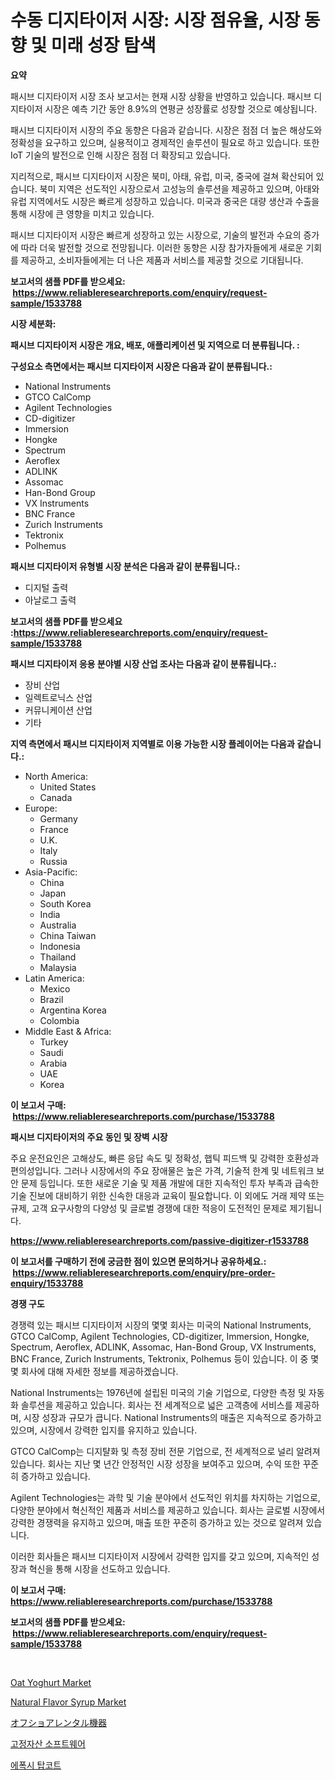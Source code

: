 <p><h1>수동 디지타이저 시장: 시장 점유율, 시장 동향 및 미래 성장 탐색</h1></p><p><strong>요약</strong></p>
<p><p>패시브 디지타이저 시장 조사 보고서는 현재 시장 상황을 반영하고 있습니다. 패시브 디지타이저 시장은 예측 기간 동안 8.9%의 연평균 성장률로 성장할 것으로 예상됩니다.</p><p>패시브 디지타이저 시장의 주요 동향은 다음과 같습니다. 시장은 점점 더 높은 해상도와 정확성을 요구하고 있으며, 실용적이고 경제적인 솔루션이 필요로 하고 있습니다. 또한 IoT 기술의 발전으로 인해 시장은 점점 더 확장되고 있습니다.</p><p>지리적으로, 패시브 디지타이저 시장은 북미, 아태, 유럽, 미국, 중국에 걸쳐 확산되어 있습니다. 북미 지역은 선도적인 시장으로서 고성능의 솔루션을 제공하고 있으며, 아태와 유럽 지역에서도 시장은 빠르게 성장하고 있습니다. 미국과 중국은 대량 생산과 수출을 통해 시장에 큰 영향을 미치고 있습니다.</p><p>패시브 디지타이저 시장은 빠르게 성장하고 있는 시장으로, 기술의 발전과 수요의 증가에 따라 더욱 발전할 것으로 전망됩니다. 이러한 동향은 시장 참가자들에게 새로운 기회를 제공하고, 소비자들에게는 더 나은 제품과 서비스를 제공할 것으로 기대됩니다.</p></p>
<p><strong>보고서의 샘플 PDF를 받으세요: &nbsp;<a href="https://www.reliableresearchreports.com/enquiry/request-sample/1533788">https://www.reliableresearchreports.com/enquiry/request-sample/1533788</a></strong></p>
<p><strong>시장 세분화:</strong></p>
<p><strong> 패시브 디지타이저 시장은 개요, 배포, 애플리케이션 및 지역으로 더 분류됩니다. :</strong></p>
<p><strong>구성요소 측면에서는 패시브 디지타이저 시장은 다음과 같이 분류됩니다.:</strong></p>
<p><ul><li>National Instruments</li><li>GTCO CalComp</li><li>Agilent Technologies</li><li>CD-digitizer</li><li>Immersion</li><li>Hongke</li><li>Spectrum</li><li>Aeroflex</li><li>ADLINK</li><li>Assomac</li><li>Han-Bond Group</li><li>VX Instruments</li><li>BNC France</li><li>Zurich Instruments</li><li>Tektronix</li><li>Polhemus</li></ul></p>
<p><strong> 패시브 디지타이저 유형별 시장 분석은 다음과 같이 분류됩니다.:</strong></p>
<p><ul><li>디지털 출력</li><li>아날로그 출력</li></ul></p>
<p><strong>보고서의 샘플 PDF를 받으세요 :<a href="https://www.reliableresearchreports.com/enquiry/request-sample/1533788">https://www.reliableresearchreports.com/enquiry/request-sample/1533788</a></strong></p>
<p><strong> 패시브 디지타이저 응용 분야별 시장 산업 조사는 다음과 같이 분류됩니다.:</strong></p>
<p><ul><li>장비 산업</li><li>일렉트로닉스 산업</li><li>커뮤니케이션 산업</li><li>기타</li></ul></p>
<p><strong>지역 측면에서 패시브 디지타이저 지역별로 이용 가능한 시장 플레이어는 다음과 같습니다.:</strong></p>
<p><ul>
    <li>
        North America:
        <ul>
            <li>United States</li>
            <li>Canada</li>
        </ul>
    </li>
    <li>
        Europe:
        <ul>
            <li>Germany</li>
            <li>France</li>
            <li>U.K.</li>
            <li>Italy</li>
            <li>Russia</li>
        </ul>
    </li>
    <li>
        Asia-Pacific:
        <ul>
            <li>China</li>
            <li>Japan</li>
            <li>South Korea</li>
            <li>India</li>
            <li>Australia</li>
            <li>China Taiwan</li>
            <li>Indonesia</li>
            <li>Thailand</li>
            <li>Malaysia</li>
        </ul>
    </li>
    <li>
        Latin America:
        <ul>
            <li>Mexico</li>
            <li>Brazil</li>
            <li>Argentina Korea</li>
            <li>Colombia</li>
        </ul>
    </li>
    <li>
        Middle East & Africa:
        <ul>
            <li>Turkey</li>
            <li>Saudi</li>
            <li>Arabia</li>
            <li>UAE</li>
            <li>Korea</li>
        </ul>
    </li>
    </ul></p>
<p><strong>이 보고서 구매: &nbsp;<a href="https://www.reliableresearchreports.com/purchase/1533788">https://www.reliableresearchreports.com/purchase/1533788</a></strong></p>
<p><strong>패시브 디지타이저의 주요 동인 및 장벽 시장</strong></p>
<p><p>주요 운전요인은 고해상도, 빠른 응답 속도 및 정확성, 햅틱 피드백 및 강력한 호환성과 편의성입니다. 그러나 시장에서의 주요 장애물은 높은 가격, 기술적 한계 및 네트워크 보안 문제 등입니다. 또한 새로운 기술 및 제품 개발에 대한 지속적인 투자 부족과 급속한 기술 진보에 대비하기 위한 신속한 대응과 교육이 필요합니다. 이 외에도 거래 제약 또는 규제, 고객 요구사항의 다양성 및 글로벌 경쟁에 대한 적응이 도전적인 문제로 제기됩니다.</p></p>
<p><strong><a href="https://www.reliableresearchreports.com/passive-digitizer-r1533788">https://www.reliableresearchreports.com/passive-digitizer-r1533788</a></strong></p>
<p><strong>이 보고서를 구매하기 전에 궁금한 점이 있으면 문의하거나 공유하세요.: &nbsp;<a href="https://www.reliableresearchreports.com/enquiry/pre-order-enquiry/1533788">https://www.reliableresearchreports.com/enquiry/pre-order-enquiry/1533788</a></strong></p>
<p><strong>경쟁 구도</strong></p>
<p><p>경쟁력 있는 패시브 디지타이저 시장의 몇몇 회사는 미국의 National Instruments, GTCO CalComp, Agilent Technologies, CD-digitizer, Immersion, Hongke, Spectrum, Aeroflex, ADLINK, Assomac, Han-Bond Group, VX Instruments, BNC France, Zurich Instruments, Tektronix, Polhemus 등이 있습니다. 이 중 몇몇 회사에 대해 자세한 정보를 제공하겠습니다.</p><p>National Instruments는 1976년에 설립된 미국의 기술 기업으로, 다양한 측정 및 자동화 솔루션을 제공하고 있습니다. 회사는 전 세계적으로 넓은 고객층에 서비스를 제공하며, 시장 성장과 규모가 큽니다. National Instruments의 매출은 지속적으로 증가하고 있으며, 시장에서 강력한 입지를 유지하고 있습니다.</p><p>GTCO CalComp는 디지턀화 및 측정 장비 전문 기업으로, 전 세계적으로 널리 알려져 있습니다. 회사는 지난 몇 년간 안정적인 시장 성장을 보여주고 있으며, 수익 또한 꾸준히 증가하고 있습니다.</p><p>Agilent Technologies는 과학 및 기술 분야에서 선도적인 위치를 차지하는 기업으로, 다양한 분야에서 혁신적인 제품과 서비스를 제공하고 있습니다. 회사는 글로벌 시장에서 강력한 경쟁력을 유지하고 있으며, 매출 또한 꾸준히 증가하고 있는 것으로 알려져 있습니다.</p><p>이러한 회사들은 패시브 디지타이저 시장에서 강력한 입지를 갖고 있으며, 지속적인 성장과 혁신을 통해 시장을 선도하고 있습니다.</p></p>
<p><strong>이 보고서 구매: &nbsp; <a href="https://www.reliableresearchreports.com/purchase/1533788">https://www.reliableresearchreports.com/purchase/1533788</a></strong></p>
<p><strong>보고서의 샘플 PDF를 받으세요: &nbsp;<a href="https://www.reliableresearchreports.com/enquiry/request-sample/1533788">https://www.reliableresearchreports.com/enquiry/request-sample/1533788</a></strong><strong></strong></p>
<p>&nbsp;</p>
<p><p><a href="https://github.com/Sherrillcrooksxa8i18ucf2m/Market-Research-Report-List-1/blob/main/oat-yoghurt-market.md">Oat Yoghurt Market</a></p><p><a href="https://github.com/derrinmiltonellis35gcl/Market-Research-Report-List-2/blob/main/natural-flavor-syrup-market.md">Natural Flavor Syrup Market</a></p><p><a href="https://github.com/efcvopdgkdx128/Market-Research-Report-List-1/blob/main/704230218902.md">オフショアレンタル機器</a></p><p><a href="https://medium.com/@twix678568/%EA%B3%A0%EC%A0%95-%EC%9E%90%EC%82%B0-%EC%86%8C%ED%94%84%ED%8A%B8%EC%9B%A8%EC%96%B4-%EC%8B%9C%EC%9E%A5-%EC%8B%9C%EC%9E%A5-cagr-%EB%B3%B5%EB%A6%AC-%EC%9D%B4%EC%9E%90%EC%9C%A8-%EC%8B%9C%EC%9E%A5-%EB%8F%99%ED%96%A5-%EB%B0%8F-%EC%84%B1%EC%9E%A5-%EC%A0%84%EB%9E%B5%EC%97%90-%EB%8C%80%ED%95%9C-%ED%86%B5%EC%B0%B0%EB%A0%A5-54eca9c56737">고정자산 소프트웨어</a></p><p><a href="https://github.com/bunxhcci35271755/Market-Research-Report-List-1/blob/main/104805517680.md">에폭시 탑코트</a></p></p>